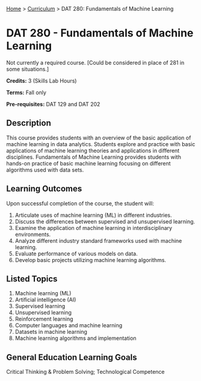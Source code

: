 [Home](../) > [Curriculum](index.html) > DAT 280: Fundamentals of Machine Learning

# DAT 280 - Fundamentals of Machine Learning

Not currently a required course. [Could be considered in place of 281 in some situations.]

**Credits:** 3 (Skills Lab Hours)

**Terms:** Fall only

**Pre-requisites:** DAT 129 and DAT 202

## Description

This course provides students with an overview of the basic application of machine learning in data analytics. Students explore and practice with basic applications of machine learning theories and applications in different disciplines. Fundamentals of Machine Learning provides students with hands-on practice of basic machine learning focusing on different algorithms used with data sets.


## Learning Outcomes

Upon successful completion of the course, the student will:
1. Articulate uses of machine learning (ML) in different industries.
2. Discuss the differences between supervised and unsupervised learning.
3. Examine the application of machine learning in interdisciplinary environments.
4. Analyze different industry standard frameworks used with machine learning.
5. Evaluate performance of various models on data. 
6. Develop basic projects utilizing machine learning algorithms.
         

## Listed Topics

1. Machine learning (ML)
2. Artificial intelligence (AI)
3. Supervised learning
4. Unsupervised learning
5. Reinforcement learning
6. Computer languages and machine learning
7. Datasets in machine learning
8. Machine learning algorithms and implementation
 

## General Education Learning Goals

Critical Thinking & Problem Solving; Technological Competence
